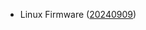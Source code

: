 - Linux Firmware ([20240909](https://git.kernel.org/pub/scm/linux/kernel/git/firmware/linux-firmware.git/tag/?h=20240909))
